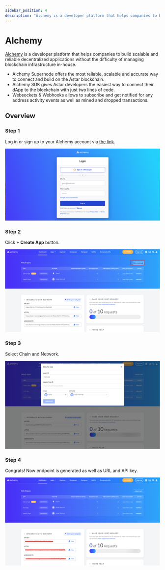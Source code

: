 ```yaml
---
sidebar_position: 4
description: "Alchemy is a developer platform that helps companies to build scalable and reliable decentralized applications without the difficulty of managing blockchain infrastructure in-house."
---
```


# Alchemy
[Alchemy] is a developer platform that helps companies to build scalable and reliable decentralized applications without the difficulty of managing blockchain infrastructure in-house.

- Alchemy Supernode offers the most reliable, scalable and accurate way to connect and build on the Astar blockchain.
- Alchemy SDK gives Astar developers the easiest way to connect their dApp to the blockchain with just two lines of code.
- Websockets & Webhooks allows to subscribe and get notified for any address activity events as well as mined and dropped transactions.

## Overview

### Step 1　
Log in or sign up to your Alchemy account via [the link](https://auth.alchemyapi.io/?redirectUrl=https%3A%2F%2Fdashboard.alchemyapi.io%2Fsignup%2F).

![10](img/10.png)

### Step 2
Click <strong>+ Create App</strong> button.

![11](img/11.png)

### Step 3
Select Chain and Network.

![12](img/12.png)

### Step 4
Congrats! Now endpoint is generated as well as URL and API key.

![13](img/13.png)

[Alchemy]: https://www.alchemy.com/